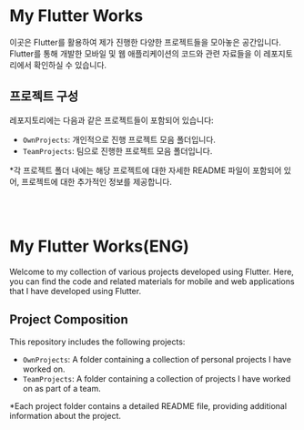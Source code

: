 # My Flutter Works

이곳은 Flutter를 활용하여 제가 진행한 다양한 프로젝트들을 모아놓은 공간입니다. 
Flutter를 통해 개발한 모바일 및 웹 애플리케이션의 코드와 관련 자료들을 이 레포지토리에서 확인하실 수 있습니다.

## 프로젝트 구성

레포지토리에는 다음과 같은 프로젝트들이 포함되어 있습니다:

- `OwnProjects`: 개인적으로 진행 프로젝트 모음 폴더입니다.
- `TeamProjects`: 팀으로 진행한 프로젝트 모음 폴더입니다.

*각 프로젝트 폴더 내에는 해당 프로젝트에 대한 자세한 README 파일이 포함되어 있어, 프로젝트에 대한 추가적인 정보를 제공합니다.

<br>
<br>


# My Flutter Works(ENG)

Welcome to my collection of various projects developed using Flutter. 
Here, you can find the code and related materials for mobile and web applications that I have developed using Flutter.

## Project Composition

This repository includes the following projects:

- `OwnProjects`: A folder containing a collection of personal projects I have worked on.
- `TeamProjects`: A folder containing a collection of projects I have worked on as part of a team.

*Each project folder contains a detailed README file, providing additional information about the project.

